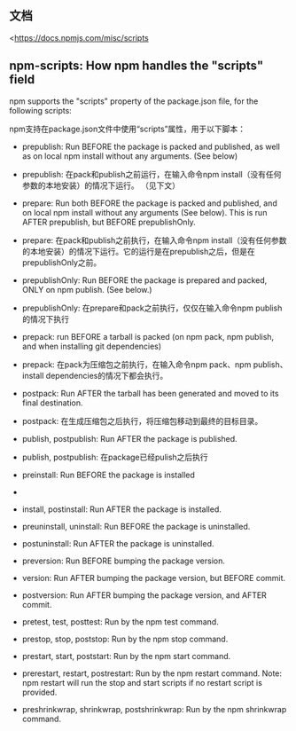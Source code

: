 ## 文档
<https://docs.npmjs.com/misc/scripts
>

## npm-scripts: How npm handles the "scripts" field
npm supports the "scripts" property of the package.json file, for the following scripts:

npm支持在package.json文件中使用“scripts”属性，用于以下脚本：

- prepublish: Run BEFORE the package is packed and published, as well as on local npm install without any arguments. (See below)
- prepublish: 在pack和publish之前运行，在输入命令npm install（没有任何参数的本地安装）的情况下运行。 （见下文）

- prepare: Run both BEFORE the package is packed and published, and on local npm install without any arguments (See below). This is run AFTER prepublish, but BEFORE prepublishOnly.
- prepare: 在pack和publish之前执行，在输入命令npm install（没有任何参数的本地安装）的情况下运行。它的运行是在prepublish之后，但是在prepublishOnly之前。

- prepublishOnly: Run BEFORE the package is prepared and packed, ONLY on npm publish. (See below.)
- prepublishOnly: 在prepare和pack之前执行，仅仅在输入命令npm publish的情况下执行

- prepack: run BEFORE a tarball is packed (on npm pack, npm publish, and when installing git dependencies)
- prepack: 在pack为压缩包之前执行，在输入命令npm pack、npm publish、install dependencies的情况下都会执行。

- postpack: Run AFTER the tarball has been generated and moved to its final destination.
- postpack: 在生成压缩包之后执行，将压缩包移动到最终的目标目录。

- publish, postpublish: Run AFTER the package is published.
- publish, postpublish: 在package已经pulish之后执行

- preinstall: Run BEFORE the package is installed
- 
- install, postinstall: Run AFTER the package is installed.
- preuninstall, uninstall: Run BEFORE the package is uninstalled.
- postuninstall: Run AFTER the package is uninstalled.
- preversion: Run BEFORE bumping the package version.
- version: Run AFTER bumping the package version, but BEFORE commit.
- postversion: Run AFTER bumping the package version, and AFTER commit.
- pretest, test, posttest: Run by the npm test command.
- prestop, stop, poststop: Run by the npm stop command.
- prestart, start, poststart: Run by the npm start command.
- prerestart, restart, postrestart: Run by the npm restart command. Note: npm restart will run the stop and start scripts if no restart script is provided.
- preshrinkwrap, shrinkwrap, postshrinkwrap: Run by the npm shrinkwrap command.